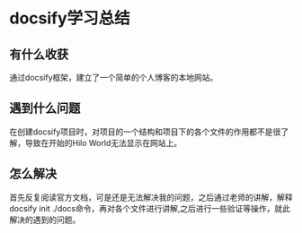 # docsify学习总结

##  有什么收获

通过docsify框架，建立了一个简单的个人博客的本地网站。

## 遇到什么问题

在创建docsify项目时，对项目的一个结构和项目下的各个文件的作用都不是很了解，导致在开始的Hilo World无法显示在网站上。

## 怎么解决

首先反复阅读官方文档，可是还是无法解决我的问题，之后通过老师的讲解，解释docsify init ./docs命令，再对各个文件进行讲解,之后进行一些验证等操作，就此解决的遇到的问题。

